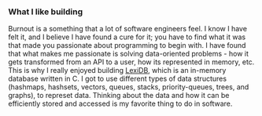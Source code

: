 
### What I like building

Burnout is a something that a lot of software engineers
feel. I know I have felt it, and I believe I have found a
cure for it; you have to find what it was that made you
passionate about programming to begin with. I have found that
what makes me passionate is solving data-oriented problems -
how it gets transformed from an API to a user, how its represented
in memory, etc. This is why I really enjoyed building
[LexiDB](/projects/db/), which is an in-memory database written
in C. I got to use different types of data structures (hashmaps,
hashsets, vectors, queues, stacks, priority-queues, trees,
and graphs), to represet data. Thinking about the data and how
it can be efficiently stored and accessed is my favorite thing
to do in software.
